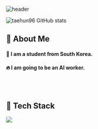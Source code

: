 ![header](https://capsule-render.vercel.app/api?type=Waving&color=gradient&height=300&section=header&text=Always%20Happy%20%F0%9F%A4%97)

  <!--Body-->

![taehun96 GitHub stats](https://github-readme-stats.vercel.app/api?username=taehun96&show_icons=true&theme=react)


  
  ## 👀 About Me
  #### :raising_hand: I am a student from South Korea.<br/>
  #### :fire: I am going to be an AI worker.<br/>
  <br/>
  <br/>
  
  ## 🧱 Tech Stack
  <!--Python-->
  <img src="https://img.shields.io/badge/Python-3776AB?style=flat-square&logo=Python&logoColor=white"/>
  <br/>
  <br/>
  
<!--
**taehun96/taehun96** is a ✨ _special_ ✨ repository because its `README.md` (this file) appears on your GitHub profile.

Here are some ideas to get you started:

- 🔭 I’m currently working on ...
- 🌱 I’m currently learning ...
- 👯 I’m looking to collaborate on ...
- 🤔 I’m looking for help with ...
- 💬 Ask me about ...
- 📫 How to reach me: ...
- 😄 Pronouns: ...
- ⚡ Fun fact: ...
-->
